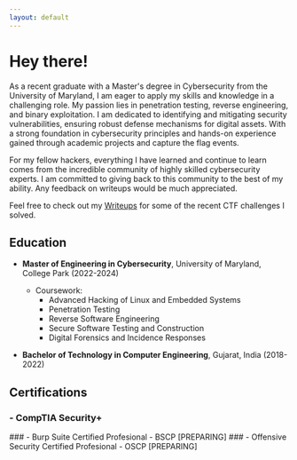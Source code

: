 ```yaml
---
layout: default
---
```

 

# Hey there!

As a recent graduate with a Master's degree in Cybersecurity from the University of Maryland, I am eager to apply my skills and knowledge in a challenging role. My passion lies in penetration testing, reverse engineering, and binary exploitation. I am dedicated to identifying and mitigating security vulnerabilities, ensuring robust defense mechanisms for digital assets. With a strong foundation in cybersecurity principles and hands-on experience gained through academic projects and capture the flag events.

For my fellow hackers, everything I have learned and continue to learn comes from the incredible community of highly skilled cybersecurity experts. I am committed to giving back to this community to the best of my ability. Any feedback on writeups would be much appreciated.

Feel free to check out my [Writeups](./writeups.html) for some of the recent CTF challenges I solved.



## Education

- **Master of Engineering in Cybersecurity**, University of Maryland, College Park (2022-2024)
  - Coursework:
    - Advanced Hacking of Linux and Embedded Systems
    - Penetration Testing 
    - Reverse Software Engineering  
    - Secure Software Testing and Construction
    - Digital Forensics and Incidence Responses

- **Bachelor of Technology in Computer Engineering**, Gujarat, India (2018-2022)



## Certifications

### - CompTIA Security+ 
<div data-iframe-width="150" data-iframe-height="270" data-share-badge-id="6a14c172-7ac4-41fa-818e-1b32d23e5937" data-share-badge-host="https://www.credly.com"></div><script type="text/javascript" async src="//cdn.credly.com/assets/utilities/embed.js"></script> 
### - Burp Suite Certified Profesional - BSCP [PREPARING]
### - Offensive Security Certified Profesional - OSCP [PREPARING]


